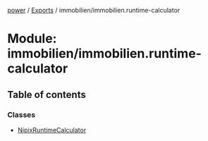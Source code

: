 [power](../../doc.md) / [Exports](../../modules.md) / immobilien/immobilien.runtime-calculator

# Module: immobilien/immobilien.runtime-calculator

## Table of contents

### Classes

- [NipixRuntimeCalculator](../../classes/immobilien/immobilien.runtime-calculator.nipixruntimecalculator.md)
